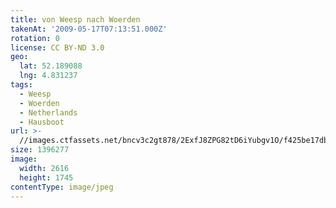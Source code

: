 ```yaml
---
title: von Weesp nach Woerden
takenAt: '2009-05-17T07:13:51.000Z'
rotation: 0
license: CC BY-ND 3.0
geo:
  lat: 52.189088
  lng: 4.831237
tags:
  - Weesp
  - Woerden
  - Netherlands
  - Hausboot
url: >-
  //images.ctfassets.net/bncv3c2gt878/2ExfJ8ZPG82tD6iYubgv1O/f425be17db6bc96e50789694d7c5af88/von-weesp-nach-woerden_4355933045_o
size: 1396277
image:
  width: 2616
  height: 1745
contentType: image/jpeg
---
```


